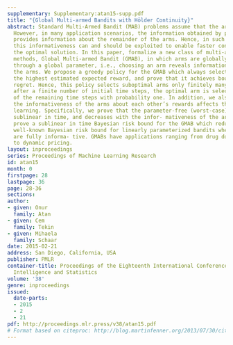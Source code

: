 ```yaml
---
supplementary: Supplementary:atan15-supp.pdf
title: "{Global Multi-armed Bandits with Hölder Continuity}"
abstract: Standard Multi-Armed Bandit (MAB) problems assume that the arms are independent.
  However, in many application scenarios, the information obtained by playing an arm
  provides information about the remainder of the arms. Hence, in such applications,
  this informativeness can and should be exploited to enable faster convergence to
  the optimal solution. In this paper, formalize a new class of multi-armed bandit
  methods, Global Multi-armed Bandit (GMAB), in which arms are globally informative
  through a global parameter, i.e., choosing an arm reveals information about all
  the arms. We propose a greedy policy for the GMAB which always selects the arm with
  the highest estimated expected reward, and prove that it achieves bounded parameter-dependent
  regret. Hence, this policy selects suboptimal arms only finitely many times, and
  after a finite number of initial time steps, the optimal arm is selected in all
  of the remaining time steps with probability one. In addition, we also study how
  the informativeness of the arms about each other’s rewards affects the speed of
  learning. Specifically, we prove that the parameter-free (worst-case) regret is
  sublinear in time, and decreases with the infor- mativeness of the arms. We also
  prove a sublinear in time Bayesian risk bound for the GMAB which reduces to the
  well-known Bayesian risk bound for linearly parameterized bandits when the arms
  are fully informa- tive. GMABs have applications ranging from drug dosage control
  to dynamic pricing.
layout: inproceedings
series: Proceedings of Machine Learning Research
id: atan15
month: 0
firstpage: 28
lastpage: 36
page: 28-36
sections: 
author:
- given: Onur
  family: Atan
- given: Cem
  family: Tekin
- given: Mihaela
  family: Schaar
date: 2015-02-21
address: San Diego, California, USA
publisher: PMLR
container-title: Proceedings of the Eighteenth International Conference on Artificial
  Intelligence and Statistics
volume: '38'
genre: inproceedings
issued:
  date-parts:
  - 2015
  - 2
  - 21
pdf: http://proceedings.mlr.press/v38/atan15.pdf
# Format based on citeproc: http://blog.martinfenner.org/2013/07/30/citeproc-yaml-for-bibliographies/
---
```

